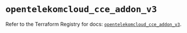 # `opentelekomcloud_cce_addon_v3`

Refer to the Terraform Registry for docs: [`opentelekomcloud_cce_addon_v3`](https://registry.terraform.io/providers/opentelekomcloud/opentelekomcloud/1.36.51/docs/resources/cce_addon_v3).
